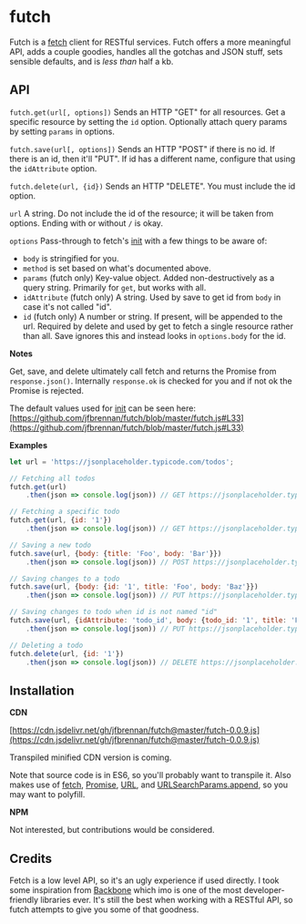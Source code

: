 # futch
Futch is a [fetch](https://developer.mozilla.org/en-US/docs/Web/API/WindowOrWorkerGlobalScope/fetch) client for RESTful services. Futch offers a more meaningful API, adds a couple goodies, handles all the gotchas and JSON stuff, sets sensible defaults, and is _less than_ half a kb.

## API

`futch.get(url[, options])` Sends an HTTP "GET" for all resources. Get a specific resource by setting the `id` option. Optionally attach query params by setting `params` in options.

`futch.save(url[, options])` Sends an HTTP "POST" if there is no id. If there is an id, then it'll "PUT". If id has a different name, configure that using the `idAttribute` option.

`futch.delete(url, {id})` Sends an HTTP "DELETE". You must include the id option.

`url` A string. Do not include the id of the resource; it will be taken from options. Ending with or without `/` is okay.

`options` Pass-through to fetch's [init](https://developer.mozilla.org/en-US/docs/Web/API/WindowOrWorkerGlobalScope/fetch#Parameters) with a few things to be aware of: 

- `body` is stringified for you.
- `method` is set based on what's documented above.
- `params` (futch only) Key-value object. Added non-destructively as a query string. Primarily for `get`, but works with all.
- `idAttribute` (futch only) A string. Used by save to get id from `body` in case it's not called "id".
- `id` (futch only) A number or string. If present, will be appended to the url. Required by delete and used by get to fetch a single resource rather than all. Save ignores this and instead looks in `options.body` for the id. 

**Notes**

Get, save, and delete ultimately call fetch and returns the Promise from `response.json()`. Internally `response.ok` is checked for you and if not ok the Promise is rejected. 

The default values used for [init](https://developer.mozilla.org/en-US/docs/Web/API/WindowOrWorkerGlobalScope/fetch#Parameters) can be seen here: [https://github.com/jfbrennan/futch/blob/master/futch.js#L33](https://github.com/jfbrennan/futch/blob/master/futch.js#L33)


**Examples**
```javascript
let url = 'https://jsonplaceholder.typicode.com/todos';

// Fetching all todos
futch.get(url)
    .then(json => console.log(json)) // GET https://jsonplaceholder.typicode.com/todos

// Fetching a specific todo
futch.get(url, {id: '1'})
    .then(json => console.log(json)) // GET https://jsonplaceholder.typicode.com/todos/1

// Saving a new todo
futch.save(url, {body: {title: 'Foo', body: 'Bar'}})
    .then(json => console.log(json)) // POST https://jsonplaceholder.typicode.com/todos

// Saving changes to a todo
futch.save(url, {body: {id: '1', title: 'Foo', body: 'Baz'}})
    .then(json => console.log(json)) // PUT https://jsonplaceholder.typicode.com/todos/1

// Saving changes to todo when id is not named "id"
futch.save(url, {idAttribute: 'todo_id', body: {todo_id: '1', title: 'Foo', body: 'Baz'}})
    .then(json => console.log(json)) // PUT https://jsonplaceholder.typicode.com/todos/1

// Deleting a todo
futch.delete(url, {id: '1'})
    .then(json => console.log(json)) // DELETE https://jsonplaceholder.typicode.com/todos/1

```

## Installation
**CDN**

[https://cdn.jsdelivr.net/gh/jfbrennan/futch@master/futch-0.0.9.js](https://cdn.jsdelivr.net/gh/jfbrennan/futch@master/futch-0.0.9.js)

Transpiled minified CDN version is coming. 

Note that source code is in ES6, so you'll probably want to transpile it. Also makes use of [fetch](https://developer.mozilla.org/en-US/docs/Web/API/Fetch_API), [Promise](https://developer.mozilla.org/en-US/docs/Web/JavaScript/Reference/Global_Objects/Promise), [URL](https://developer.mozilla.org/en-US/docs/Web/API/URL/URL), and [URLSearchParams.append](https://developer.mozilla.org/en-US/docs/Web/API/URLSearchParams/append), so you may want to polyfill. 

**NPM** 

Not interested, but contributions would be considered.

## Credits
Fetch is a low level API, so it's an ugly experience if used directly. I took some inspiration from [Backbone](http://backbonejs.org) which imo is one of the most developer-friendly libraries ever. It's still the best when working with a RESTful API, so futch attempts to give you some of that goodness. 

